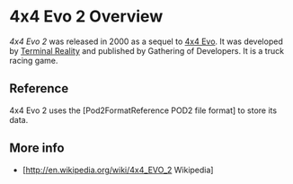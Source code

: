# 4x4 Evo 2 Overview

*4x4 Evo 2* was released in 2000 as a sequel to [4x4 Evo](4x4Evo1.md). It was developed by [Terminal Reality](TerminalReality.md) and published by Gathering of Developers. It is a truck racing game.

## Reference

4x4 Evo 2 uses the [Pod2FormatReference POD2 file format] to store its data.

## More info

 * [http://en.wikipedia.org/wiki/4x4_EVO_2 Wikipedia]